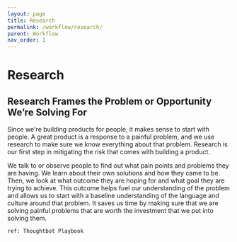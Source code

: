 ```yaml
---
layout: page
title: Research
permalink: /workflow/research/
parent: Workflow
nav_order: 1
---
```


# Research

## Research Frames the Problem or Opportunity We’re Solving For

Since we're building products for people, it makes sense to start with people. A great product is a response to a painful problem, and we use research to make sure we know everything about that problem. Research is our first step in mitigating the risk that comes with building a product.

We talk to or observe people to find out what pain points and problems they are having. We learn about their own solutions and how they came to be. Then, we look at what outcome they are hoping for and what goal they are trying to achieve. This outcome helps fuel our understanding of the problem and allows us to start with a baseline understanding of the language and culture around that problem. It saves us time by making sure that we are solving painful problems that are worth the investment that we put into solving them.

```
ref: Thoughtbot Playbook 
```

